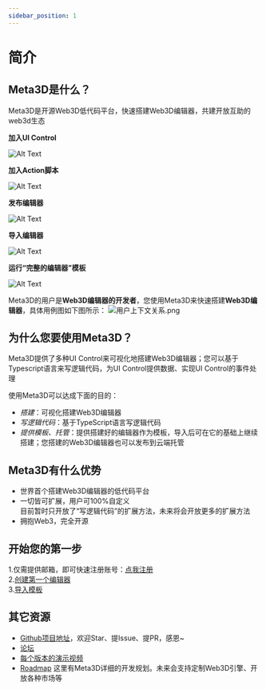 ```yaml
---
sidebar_position: 1
---
```


# 简介

## Meta3D是什么？

Meta3D是开源Web3D低代码平台，快速搭建Web3D编辑器，共建开放互助的web3d生态

<!-- ![index.png](/img/简介/index.png) -->

**加入UI Control**

![Alt Text](/img/简介/add_ui_control.gif)

**加入Action脚本**

![Alt Text](/img/简介/add_action.gif)


**发布编辑器**

![Alt Text](/img/简介/publish.gif)

**导入编辑器**

![Alt Text](/img/简介/import.gif)

**运行“完整的编辑器”模板**

![Alt Text](/img/简介/run_complete_editor.gif)



Meta3D的用户是**Web3D编辑器的开发者**，您使用Meta3D来快速搭建**Web3D编辑器**，具体用例图如下图所示：
![用户上下文关系.png](/img/简介/用户上下文关系.png)





## 为什么您要使用Meta3D？

Meta3D提供了多种UI Control来可视化地搭建Web3D编辑器；您可以基于Typescript语言来写逻辑代码，为UI Control提供数据、实现UI Control的事件处理

使用Meta3D可以达成下面的目的：

- *搭建*：可视化搭建Web3D编辑器
- *写逻辑代码*：基于TypeScript语言写逻辑代码
- *提供模板、托管*：提供搭建好的编辑器作为模板，导入后可在它的基础上继续搭建；您搭建的Web3D编辑器也可以发布到云端托管


## Meta3D有什么优势

- 世界首个搭建Web3D编辑器的低代码平台
- 一切皆可扩展，用户可100%自定义    
目前暂时只开放了“写逻辑代码”的扩展方法，未来将会开放更多的扩展方法
- 拥抱Web3，完全开源



## 开始您的第一步

1.仅需提供邮箱，即可快速注册账号：[点我注册](https://meta3d-production-5eol5gce9a6b9c-1302358347.tcloudbaseapp.com/Register)    
2.[创建第一个编辑器](/创建第一个编辑器)    
3.[导入模板](/导入模板)    


## 其它资源

- [Github项目地址](https://github.com/Meta3D-Technology/Meta3D)，欢迎Star、提Issue、提PR，感恩~
- [论坛](https://github.com/Meta3D-Technology/Meta3D/discussions)
- [每个版本的演示视频](https://space.bilibili.com/406848407/channel/collectiondetail?sid=495276)
- [Roadmap](https://github.com/orgs/Meta3D-Technology/projects/1/views/1)
这里有Meta3D详细的开发规划。未来会支持定制Web3D引擎、开放各种市场等